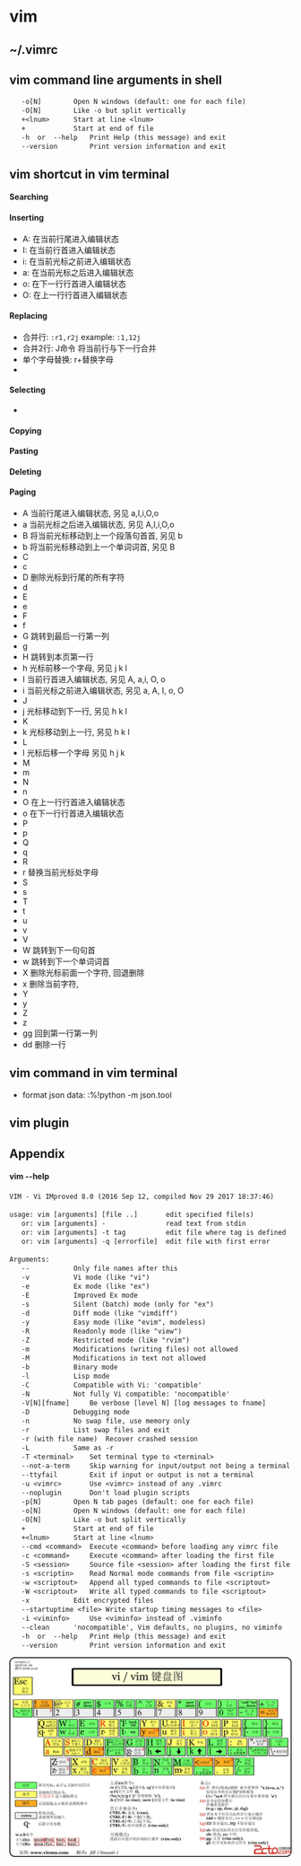 # vim

## ~/.vimrc

## vim command line arguments in shell

```text
   -o[N]		Open N windows (default: one for each file)
   -O[N]		Like -o but split vertically
   +<lnum>		Start at line <lnum>
   +			Start at end of file
   -h  or  --help	Print Help (this message) and exit
   --version		Print version information and exit
```

## vim shortcut in vim terminal

#### Searching
#### Inserting
- A: 在当前行尾进入编辑状态
- I: 在当前行首进入编辑状态
- i: 在当前光标之前进入编辑状态
- a: 在当前光标之后进入编辑状态
- o: 在下一行行首进入编辑状态
- O: 在上一行行首进入编辑状态

#### Replacing

- 合并行: `:r1,r2j` example: `:1,12j`
- 合并2行: J命令 将当前行与下一行合并
- 单个字母替换: r+替换字母
- 

#### Selecting
- 


#### Copying
#### Pasting
#### Deleting
#### Paging
- A 当前行尾进入编辑状态, 另见 a,I,i,O,o
- a 当前光标之后进入编辑状态, 另见 A,I,i,O,o
- B 将当前光标移动到上一个段落句首首, 另见 b
- b 将当前光标移动到上一个单词词首, 另见 B
- C
- c
- D 删除光标到行尾的所有字符
- d
- E
- e
- F
- f
- G 跳转到最后一行第一列
- g
- H  跳转到本页第一行
- h 光标前移一个字母, 另见 j k l
- I 当前行首进入编辑状态, 另见 A, a,i, O, o
- i 当前光标之前进入编辑状态, 另见 a, A, I, o, O
- J
- j 光标移动到下一行, 另见 h k l
- K
- k 光标移动到上一行, 另见 h k l
- L
- l 光标后移一个字母 另见 h j k
- M
- m
- N
- n
- O 在上一行行首进入编辑状态
- o 在下一行行首进入编辑状态
- P 
- p
- Q
- q
- R
- r 替换当前光标处字母
- S
- s
- T
- t
- u
- v
- V
- W 跳转到下一句句首
- w 跳转到下一个单词词首
- X 删除光标前面一个字符, 回退删除
- x 删除当前字符, 
- Y
- y
- Z
- z
- gg 回到第一行第一列
- dd 删除一行

## vim command in vim terminal

- format json data: :%!python -m json.tool

## vim plugin

## Appendix

#### vim --help

```text
VIM - Vi IMproved 8.0 (2016 Sep 12, compiled Nov 29 2017 18:37:46)

usage: vim [arguments] [file ..]       edit specified file(s)
   or: vim [arguments] -               read text from stdin
   or: vim [arguments] -t tag          edit file where tag is defined
   or: vim [arguments] -q [errorfile]  edit file with first error

Arguments:
   --			Only file names after this
   -v			Vi mode (like "vi")
   -e			Ex mode (like "ex")
   -E			Improved Ex mode
   -s			Silent (batch) mode (only for "ex")
   -d			Diff mode (like "vimdiff")
   -y			Easy mode (like "evim", modeless)
   -R			Readonly mode (like "view")
   -Z			Restricted mode (like "rvim")
   -m			Modifications (writing files) not allowed
   -M			Modifications in text not allowed
   -b			Binary mode
   -l			Lisp mode
   -C			Compatible with Vi: 'compatible'
   -N			Not fully Vi compatible: 'nocompatible'
   -V[N][fname]		Be verbose [level N] [log messages to fname]
   -D			Debugging mode
   -n			No swap file, use memory only
   -r			List swap files and exit
   -r (with file name)	Recover crashed session
   -L			Same as -r
   -T <terminal>	Set terminal type to <terminal>
   --not-a-term		Skip warning for input/output not being a terminal
   --ttyfail		Exit if input or output is not a terminal
   -u <vimrc>		Use <vimrc> instead of any .vimrc
   --noplugin		Don't load plugin scripts
   -p[N]		Open N tab pages (default: one for each file)
   -o[N]		Open N windows (default: one for each file)
   -O[N]		Like -o but split vertically
   +			Start at end of file
   +<lnum>		Start at line <lnum>
   --cmd <command>	Execute <command> before loading any vimrc file
   -c <command>		Execute <command> after loading the first file
   -S <session>		Source file <session> after loading the first file
   -s <scriptin>	Read Normal mode commands from file <scriptin>
   -w <scriptout>	Append all typed commands to file <scriptout>
   -W <scriptout>	Write all typed commands to file <scriptout>
   -x			Edit encrypted files
   --startuptime <file>	Write startup timing messages to <file>
   -i <viminfo>		Use <viminfo> instead of .viminfo
   --clean		'nocompatible', Vim defaults, no plugins, no viminfo
   -h  or  --help	Print Help (this message) and exit
   --version		Print version information and exit
```

![VIM键盘图](../img/vim.jpeg)

